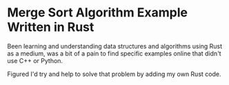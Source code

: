 # Merge Sort Algorithm Example Written in Rust
Been learning and understanding data structures and algorithms using Rust as a medium, was a bit of a pain to find specific examples online that didn't use C++ or Python.

Figured I'd try and help to solve that problem by adding my own Rust code.

